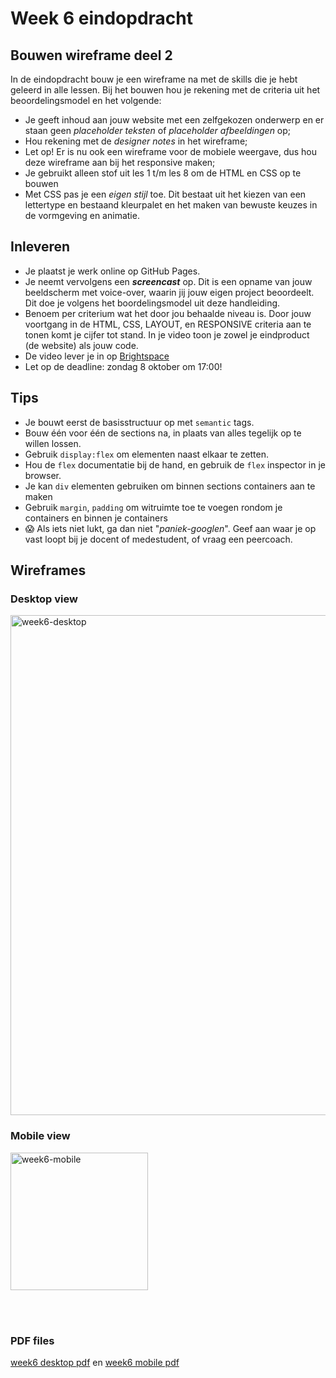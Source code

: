 # Week 6 eindopdracht

## Bouwen wireframe deel 2 

In de eindopdracht bouw je een wireframe na met de skills die je hebt geleerd in alle lessen. Bij het bouwen hou je rekening met de criteria uit het beoordelingsmodel en het volgende: 

- Je geeft inhoud aan jouw website met een zelfgekozen onderwerp en er staan geen *placeholder teksten* of *placeholder afbeeldingen* op;
- Hou rekening met de *designer notes* in het wireframe;
- Let op! Er is nu ook een wireframe voor de mobiele weergave, dus hou deze wireframe aan bij het responsive maken;
- Je gebruikt alleen stof uit les 1 t/m les 8 om de HTML en CSS op te bouwen
- Met CSS pas je een *eigen stijl* toe. Dit bestaat uit het kiezen van een lettertype en bestaand kleurpalet en het maken van bewuste keuzes in de vormgeving en animatie.


## Inleveren
 
- Je plaatst je werk online op GitHub Pages.
- Je neemt vervolgens een ***screencast*** op. Dit is een opname van jouw beeldscherm met voice-over, waarin jij jouw eigen project beoordeelt. Dit doe je volgens het boordelingsmodel uit deze handleiding.
- Benoem per criterium wat het door jou behaalde niveau is. Door jouw voortgang in de HTML, CSS, LAYOUT, en RESPONSIVE criteria aan te tonen komt je cijfer tot stand. In je video toon je zowel je eindproduct (de website) als jouw code.
- De video lever je in op [Brightspace](https://brightspace.hr.nl)
- Let op de deadline: zondag 8 oktober om 17:00!

## Tips

- Je bouwt eerst de basisstructuur op met `semantic` tags.
- Bouw één voor één de sections na, in plaats van alles tegelijk op te willen lossen.
- Gebruik `display:flex` om elementen naast elkaar te zetten.
- Hou de `flex` documentatie bij de hand, en gebruik de `flex` inspector in je browser.
- Je kan `div` elementen gebruiken om binnen sections containers aan te maken
- Gebruik `margin`, `padding` om witruimte toe te voegen rondom je containers en binnen je containers
- 😱 Als iets niet lukt, ga dan niet "*paniek-googlen*". Geef aan waar je op vast loopt bij je docent of medestudent, of vraag een peercoach.

## Wireframes

### Desktop view

<img width="800" alt="week6-desktop" src="https://github.com/HR-CMGT/frontend-2023-2024/assets/6097853/7eb43fee-e20d-4965-a0e1-ba3fe6a890a7">

<br>

### Mobile view

<img width="220" alt="week6-mobile" src="https://github.com/HR-CMGT/frontend-2023-2024/assets/6097853/44077b45-d580-4c6c-a1b7-c8814083ffe9">

<br><br>

### PDF files

[week6 desktop pdf](https://github.com/HR-CMGT/frontend-2023-2024/files/12535978/week6-desktop.pdf) en [week6 mobile pdf](https://github.com/HR-CMGT/frontend-2023-2024/files/12535984/week6-mobile.pdf)




